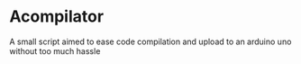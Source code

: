# Acompilator
A small script aimed to ease code compilation and upload to an arduino uno without too much hassle
